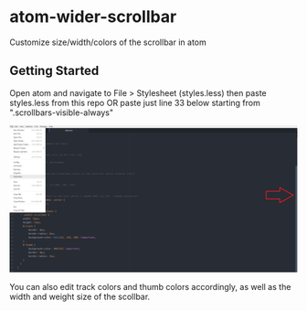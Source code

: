 # atom-wider-scrollbar
Customize size/width/colors of the scrollbar in atom

## Getting Started

Open atom and navigate to File > Stylesheet (styles.less) then paste styles.less from this repo
OR paste just line 33 below starting from ".scrollbars-visible-always"

![alt text](https://raw.githubusercontent.com/gcwngo/atom-wider-scrollbar/master/scrnshot.png)

You can also edit track colors and thumb colors accordingly, as well as the width and weight size of the scollbar.


